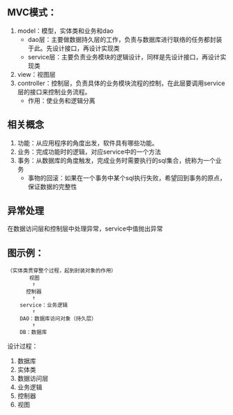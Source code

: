 ## MVC模式：
1. model：模型，实体类和业务和dao
    * dao层：主要做数据持久层的工作，负责与数据库进行联络的任务都封装于此。先设计接口，再设计实现类
    * service层：主要负责业务模块的逻辑设计，同样是先设计接口，再设计实现类
2. view：视图层
3. controller：控制层，负责具体的业务模块流程的控制，在此层要调用service层的接口来控制业务流程。
    * 作用：使业务和逻辑分离

## 相关概念
1. 功能：从应用程序的角度出发，软件具有哪些功能。
2. 业务：完成功能时的逻辑，对应service中的一个方法
3. 事务：从数据库的角度触发，完成业务时需要执行的sql集合，统称为一个业务
    * 事物的回滚：如果在一个事务中某个sql执行失败，希望回到事务的原点，保证数据的完整性

## 异常处理
在数据访问层和控制层中处理异常，service中值抛出异常

## 图示例：
```
（实体类贯穿整个过程，起到封装对象的作用）
       视图   
        ↑
      控制器
        ↑
    service：业务逻辑
        ↑
    DAO：数据库访问对象（持久层）
        ↑
    DB：数据库
```
设计过程：
1. 数据库
2. 实体类
3. 数据访问层
4. 业务逻辑
5. 控制器
6. 视图
